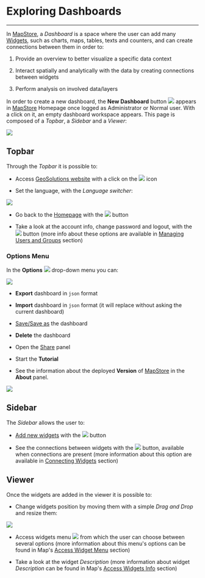 # Exploring Dashboards
**********************

In [MapStore](https://mapstore.geosolutionsgroup.com/mapstore/#/), a *Dashboard* is a space where the user can add many [Widgets](widgets.md#widgets), such as charts, maps, tables, texts and counters, and can create connections between them in order to:

1. Provide an overview to better visualize a specific data context

2. Interact spatially and analytically with the data by creating connections between widgets

3. Perform analysis on involved data/layers

In order to create a new dashboard, the **New Dashboard** button <img src="../img/button/dash-icon.jpg" class="ms-docbutton"/> appears in [MapStore](https://mapstore.geosolutionsgroup.com/mapstore/#/) Homepage once logged as Administrator or Normal user. With a click on it, an empty dashboard workspace appears. This page is composed of a *Topbar*, a *Sidebar* and a *Viewer*:

<img src="../img/exploring-dashboards/dashboard-1.jpg" class="ms-docimage"/>

## Topbar

Through the *Topbar* it is possible to:

* Access [GeoSolutions website](https://www.geo-solutions.it/) with a click on the <img src="../img/button/geosolutions-link.jpg" class="ms-docbutton"/> icon

* Set the language, with the *Language switcher*:

<img src="../img/exploring-dashboards/language-switcher.jpg" class="ms-docimage"  style="max-width:150px;"/>

* Go back to the [Homepage](https://mapstore.geosolutionsgroup.com/mapstore/#/) with the <img src="../img/button/home-page-icon.jpg" class="ms-docbutton"/> button

* Take a look at the account info, change password and logout, with the <img src="../img/button/logged.jpg" class="ms-docbutton"/> button (more info about these options are available in [Managing Users and Groups](managing-users-and-groups.md#managing-users-and-groups) section)


### Options Menu

In the **Options** <img src="../img/button/burger.jpg" class="ms-docbutton"/> drop-down menu you can:

<img src="../img/exploring-dashboards/options-menu.jpg" class="ms-docimage"  style="max-width:150px;"/>

* **Export** dashboard in `json` format

* **Import** dashboard in `json` format (it will replace without asking the current dashboard)

* [Save/Save as](resources-properties.md) the dashboard

* **Delete** the dashboard

* Open the [Share](share.md#link) panel 

* Start the **Tutorial**

* See the information about the deployed **Version** of [MapStore](https://mapstore.geosolutionsgroup.com/mapstore/#/) in the **About** panel.

<img src="../img/exploring-dashboards/version-panel.jpg" class="ms-docimage" />


## Sidebar

The *Sidebar* allows the user to:

* [Add new widgets](adding-widgets.md#adding-widgets) with the <img src="../img/button/+++.jpg" class="ms-docbutton"/> button

* See the connections between widgets with the <img src="../img/button/show-connections.jpg" class="ms-docbutton"/> button, available when connections are present (more information about this option are available in [Connecting Widgets](connecting-widgets.md#connecting-widgets) section)

## Viewer

Once the widgets are added in the viewer it is possible to:

* Change widgets position by moving them with a simple *Drag and Drop* and resize them:

<img src="../img/exploring-dashboards/move-resize.gif" class="ms-docimage"/>

* Access widgets menu <img src="../img/button/menu.jpg" class="ms-docbutton"/> from which the user can choose between several options (more information about this menu's options can be found in Map's [Access Widget Menu](widgets.md#access-widgets-menu) section)

* Take a look at the widget *Description* (more information about widget *Description* can be found in Map's [Access Widgets Info](widgets.md#manage-existing-widgets) section)
